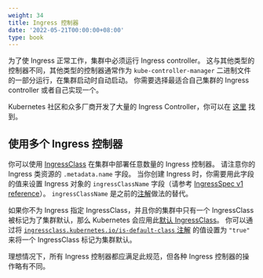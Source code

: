 ```yaml
---
weight: 34
title: Ingress 控制器
date: '2022-05-21T00:00:00+08:00'
type: book
---
```


为了使 Ingress 正常工作，集群中必须运行 Ingress controller。 这与其他类型的控制器不同，其他类型的控制器通常作为 `kube-controller-manager` 二进制文件的一部分运行，在集群启动时自动启动。 你需要选择最适合自己集群的 Ingress controller 或者自己实现一个。

Kubernetes 社区和众多厂商开发了大量的 Ingress Controller，你可以在 [这里](https://kubernetes.io/docs/concepts/services-networking/ingress-controllers/) 找到。

## 使用多个 Ingress 控制器

你可以使用 [IngressClass](https://kubernetes.io/docs/concepts/services-networking/ingress/#ingress-class) 在集群中部署任意数量的 Ingress 控制器。 请注意你的 Ingress 类资源的 `.metadata.name` 字段。 当你创建 Ingress 时，你需要用此字段的值来设置 Ingress 对象的 `ingressClassName` 字段（请参考 [IngressSpec v1 reference](https://kubernetes.io/docs/reference/kubernetes-api/service-resources/ingress-v1/#IngressSpec)）。 `ingressClassName` 是之前的[注解](https://kubernetes.io/docs/concepts/services-networking/ingress/#deprecated-annotation)做法的替代。

如果你不为 Ingress 指定 IngressClass，并且你的集群中只有一个 IngressClass 被标记为了集群默认，那么 Kubernetes 会应用此[默认 IngressClass](https://kubernetes.io/docs/concepts/services-networking/ingress/#default-ingress-class)。 你可以通过将 [`ingressclass.kubernetes.io/is-default-class` 注解](https://kubernetes.io/docs/reference/labels-annotations-taints/#ingressclass-kubernetes-io-is-default-class) 的值设置为 `"true"` 来将一个 IngressClass 标记为集群默认。

理想情况下，所有 Ingress 控制器都应满足此规范，但各种 Ingress 控制器的操作略有不同。
